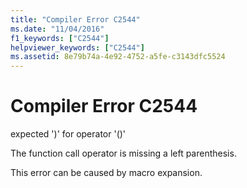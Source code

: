 ```yaml
---
title: "Compiler Error C2544"
ms.date: "11/04/2016"
f1_keywords: ["C2544"]
helpviewer_keywords: ["C2544"]
ms.assetid: 8e79b74a-4e92-4752-a5fe-c3143dfc5524
---
```

# Compiler Error C2544

expected ')' for operator '()'

The function call operator is missing a left parenthesis.

This error can be caused by macro expansion.
